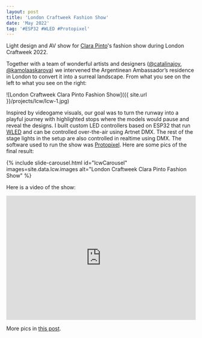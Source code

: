 ```yaml
---
layout: post
title: 'London Craftweek Fashion Show'
date: 'May 2022'
tag: '#ESP32 #WLED #Protopixel'
---
```

Light design and AV show for [Clara Pinto](https://www.instagram.com/laclarapinto/)'s fashion show during London Craftweek 2022.

Together with a team of wonderful artists and designers ([@catalinajoy](https://www.instagram.com/catalinajoy/), [@kamolaaskarova](https://www.instagram.com/kamolaaskarova/)) we intervened the Argentinean Ambassador’s residence in London to convert it into a surreal landscape. From what you see on the left to what you see on the right:

![London Craftweek Clara Pinto Fashion Show]({{ site.url }}/projects/lcw/lcw-1.jpg)

Inspired by videogame visuals, our goal was to turn the runway into a playful journey with highlighted stops where the models would pause and reveal the designs. I built custom LED controllers based on ESP32 that run [WLED](https://kno.wled.ge/) and can be controlled over-the-air using Artnet DMX. The rest of the stage lights in the setup are also controlled in realtime using DMX. The software used to run the show was [Protopixel](https://www.protopixel.io/). Here are some pics of the final result:

{% include slide-carousel.html id="lcwCarousel" images=site.data.lcw.images alt="London Craftweek Clara Pinto Fashion Show" %}

Here is a video of the show:
<iframe width="100%" height="330" src="https://www.youtube.com/embed/aPoZaW3Fb3c" frameborder="0" allowfullscreen></iframe>

More pics in [this post](https://www.instagram.com/p/CdbHcJVI0dk/).
